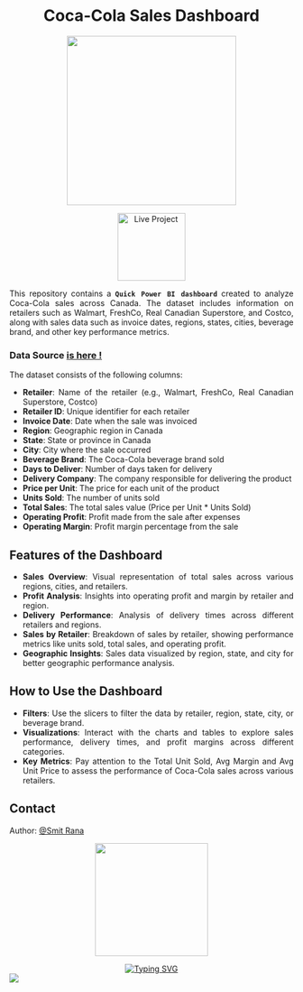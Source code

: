 <h1 align="center"> Coca-Cola Sales Dashboard </h1>
<p align="center">
  <img src="https://github.com/user-attachments/assets/2efab68c-ea32-408b-a806-be5af93c9c88" width="300">
</p>

<p align="center">
<a href="https://app.powerbi.com/view?r=eyJrIjoiNTE4MGUyMDUtM2Q2Ni00N2RiLTljNzctYmNhYzcyMjJkZjhiIiwidCI6IjNmMTcwMmFmLTNmNGUtNDk1ZS04YzhiLTEzNzIxZjM5YjFiMCJ9">
    <img src="https://github.com/user-attachments/assets/eb030d5f-8bb3-458e-9a2b-3c13a455c662" alt="Live Project" width="120">
</a>
</p>

<div align="justify"> 

This repository contains a **```Quick Power BI dashboard```**  created to analyze Coca-Cola sales across Canada. The dataset includes information on retailers such as Walmart, FreshCo, Real Canadian Superstore, and Costco, along with sales data such as invoice dates, regions, states, cities, beverage brand, and other key performance metrics.



### Data Source [is here !](https://www.kaggle.com/datasets/sanjanamurthy392/coca-cola-sales-analysis)

The dataset consists of the following columns:

- **Retailer**: Name of the retailer (e.g., Walmart, FreshCo, Real Canadian Superstore, Costco)
- **Retailer ID**: Unique identifier for each retailer
- **Invoice Date**: Date when the sale was invoiced
- **Region**: Geographic region in Canada
- **State**: State or province in Canada
- **City**: City where the sale occurred
- **Beverage Brand**: The Coca-Cola beverage brand sold
- **Days to Deliver**: Number of days taken for delivery
- **Delivery Company**: The company responsible for delivering the product
- **Price per Unit**: The price for each unit of the product
- **Units Sold**: The number of units sold
- **Total Sales**: The total sales value (Price per Unit * Units Sold)
- **Operating Profit**: Profit made from the sale after expenses
- **Operating Margin**: Profit margin percentage from the sale

## Features of the Dashboard

- **Sales Overview**: Visual representation of total sales across various regions, cities, and retailers.
- **Profit Analysis**: Insights into operating profit and margin by retailer and region.
- **Delivery Performance**: Analysis of delivery times across different retailers and regions.
- **Sales by Retailer**: Breakdown of sales by retailer, showing performance metrics like units sold, total sales, and operating profit.
- **Geographic Insights**: Sales data visualized by region, state, and city for better geographic performance analysis.


## How to Use the Dashboard

- **Filters**: Use the slicers to filter the data by retailer, region, state, city, or beverage brand.
- **Visualizations**: Interact with the charts and tables to explore sales performance, delivery times, and profit margins across different categories.
- **Key Metrics**: Pay attention to the Total Unit Sold, Avg Margin and Avg Unit Price to assess the performance of Coca-Cola sales across various retailers.

</div>

## Contact

Author: [@Smit Rana](https://www.linkedin.com/in/smit98rana/) 
<p align="center">
	<img src="https://user-images.githubusercontent.com/74038190/214644145-264f4759-7633-441e-9d67-d8dda9d50d26.gif" width="200">
</p>

<div align="center">
  <a href="https://git.io/typing-svg">
    <img src="https://readme-typing-svg.demolab.com?font=Fira+Code&pause=1000&center=true&vCenter=true&random=true&width=435&lines=I+hope+this+work+serves+you+well!" alt="Typing SVG" />
  </a>
</div>

<img src="https://user-images.githubusercontent.com/74038190/212284100-561aa473-3905-4a80-b561-0d28506553ee.gif" >
